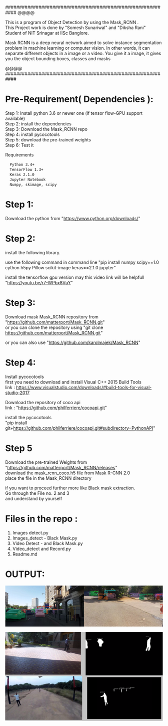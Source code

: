 ############################################################
@@@@

This is a program of Object Detection by using the Mask_RCNN
.  
This Project work is done by "Somesh Sunariwal" and "Diksha Rani" Student of NIT Srinagar at IISc Banglore.

Mask RCNN is a deep neural network aimed to solve instance segmentation problem in machine learning or computer vision.
In other words, it can separate different objects in a image or a video.
You give it a image, it gives you the object bounding boxes, classes and masks

@@@@
############################################################  

# Pre-Requirement( Dependencies ):

Step 1: Install python 3.6 or newer one (if tensor flow-GPU support available)  
Step 2: install the dependencies  
Step 3: Download the Mask_RCNN repo  
Step 4: install pycocotools  
Step 5: download the pre-trained weights  
Step 6: Test it
  
Requirements  

      Python 3.4+  
      TensorFlow 1.3+  
      Keras 2.1.0  
      Jupyter Notebook  
      Numpy, skimage, scipy  

# Step 1:

Download the python from "https://www.python.org/downloads/"

# Step 2:
install the following library.

use the following command in command line 
"pip install numpy scipy==1.0 cython h5py Pillow scikit-image keras==2.1.0 jupyter"

install the tensorflow gpu version
may this video link will be helpfull "https://youtu.be/r7-WPbx8VuY"

# Step 3:

Download mask Mask_RCNN repository from "https://github.com/matterport/Mask_RCNN.git"   
or you can clone the repository using "git clone https://github.com/matterport/Mask_RCNN.git"  

or you can also use "https://github.com/karolmajek/Mask_RCNN"  

# Step 4:

Install pycocotools  
first you need to download and install Visual C++ 2015 Build Tools  
link :  https://www.visualstudio.com/downloads/#build-tools-for-visual-studio-2017  

Download the repository of coco api   
link : "https://github.com/philferriere/cocoapi.git"  

install the pycocotools  
"pip install git+https://github.com/philferriere/cocoapi.git#subdirectory=PythonAPI"  

# Step 5 
Download the pre-trained Weights from "https://github.com/matterport/Mask_RCNN/releases"  
download the mask_rcnn_coco.h5 file from Mask R-CNN 2.0  
place the file in the Mask_RCNN directory  

if you want to proceed further more like Black mask extraction.  
Go through the File no. 2 and 3  
and understand by yourself

# Files in the repo :  

1. Images detect.py
2. Images_detect - Black Mask.py
3. Video Detect - and Black Mask.py
4. Video_detect and Record.py
5. Readme.md

# OUTPUT:
![](images/Image_2.png)  

![](images/Image_1.png)



